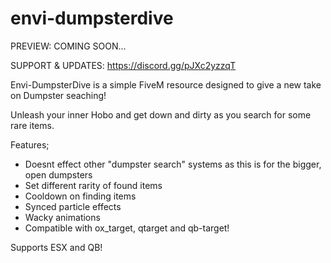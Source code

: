 # envi-dumpsterdive
PREVIEW: COMING SOON...

SUPPORT & UPDATES: https://discord.gg/pJXc2yzzqT

Envi-DumpsterDive is a simple FiveM resource designed to give a new take on Dumpster seaching!

Unleash your inner Hobo and get down and dirty as you search for some rare items.

Features;
- Doesnt effect other "dumpster search" systems as this is for the bigger, open dumpsters
- Set different rarity of found items
- Cooldown on finding items
- Synced particle effects
- Wacky animations
- Compatible with ox_target, qtarget and qb-target!

Supports ESX and QB!

